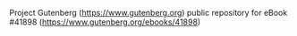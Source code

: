 Project Gutenberg (https://www.gutenberg.org) public repository for eBook #41898 (https://www.gutenberg.org/ebooks/41898)
